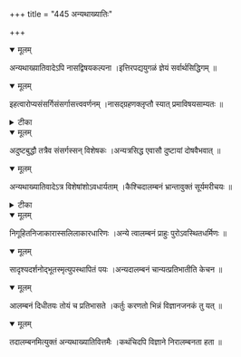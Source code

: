 +++
title = "445 अन्यथाख्यातिः"

+++


<details open><summary>मूलम्</summary>

अन्यथाख्य़ातिवादेऽपि नासद्विषयकल्पना ।इत्तिरपद्ययुगळं ज्ञेयं सर्वार्थसिद्धिगम् ॥
</details>



<details open><summary>मूलम्</summary>

इहत्वारोप्यसंसर्गिसंसर्गासत्त्ववर्णनम् ।नासद्ग्रहणक्लृप्तौ स्यात् प्रमाविषयसाम्यतः ॥
</details>



<details><summary>टीका</summary>

स. सि.[4-25]
</details>



<details open><summary>मूलम्</summary>

अदुष्टबुद्धौ तत्रैव संसर्गस्सन् विशेषकः ।अन्यत्रसिद्ध एवासौ दुष्टायां दोषवैभवात् ॥
</details>



<details open><summary>मूलम्</summary>

अन्यथाख्यातिवादेऽत्र विशेषांशोऽवधार्यताम् ।कैश्चिदालम्बनं भ्रान्तावुक्तं सूर्यमरीचयः ॥
</details>



<details><summary>टीका</summary>

न्या. म.[87]
</details>



<details open><summary>मूलम्</summary>

निगूहितनिजाकारास्सलिलाकारधारिणः ।अन्ये त्वालम्बनं प्राहुः पुरोऽवस्थितधर्मिणः ॥
</details>



<details open><summary>मूलम्</summary>

सादृश्यदर्शनोद्भूतस्मृत्युपस्थापितं पयः ।अन्यदालम्बनं चान्यत्प्रतिभातीति केचन ॥
</details>



<details open><summary>मूलम्</summary>

आलम्बनं दिधीतयः तोयं च प्रतिभासते ।कर्तुः करणतो भिन्नं विज्ञानजनकं तु यत् ॥
</details>



<details open><summary>मूलम्</summary>

तदालम्बनमित्युक्तं अन्यथाख्यातिवित्तमैः ।कथंचिदपि विज्ञाने निरालम्बनता हता ॥
</details>

